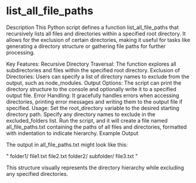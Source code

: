# list_all_file_paths

Description
This Python script defines a function list_all_file_paths that recursively lists all files and directories within a specified root directory. It allows for the exclusion of certain directories, making it useful for tasks like generating a directory structure or gathering file paths for further processing.

Key Features:
Recursive Directory Traversal: The function explores all subdirectories and files within the specified root directory.
Exclusion of Directories: Users can specify a list of directory names to exclude from the output, such as node_modules.
Output Options: The script can print the directory structure to the console and optionally write it to a specified output file.
Error Handling: It gracefully handles errors when accessing directories, printing error messages and writing them to the output file if specified.
Usage:
Set the root_directory variable to the desired starting directory path.
Specify any directory names to exclude in the excluded_folders list.
Run the script, and it will create a file named all_file_paths.txt containing the paths of all files and directories, formatted with indentation to indicate hierarchy.
Example Output

The output in all_file_paths.txt might look like this:

"
folder1/
    file1.txt
    file2.txt
folder2/
    subfolder/
        file3.txt
"

This structure visually represents the directory hierarchy while excluding any specified directories.

